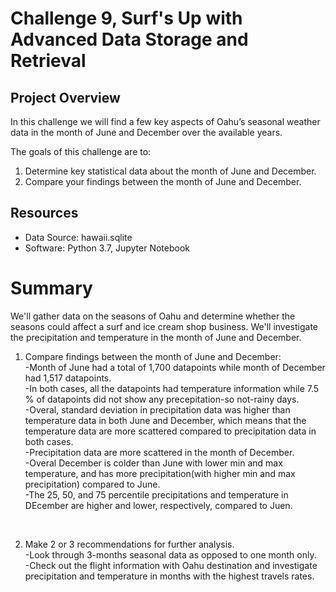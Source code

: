# Challenge 9, Surf's Up with Advanced Data Storage and Retrieval

## Project Overview
In this challenge we will find a few key aspects of Oahu’s seasonal weather data in the month of June and December over the available years.

The goals of this challenge are to:

1. Determine key statistical data about the month of June and December.
2. Compare your findings between the month of June and December.


## Resources
- Data Source: hawaii.sqlite
- Software: Python 3.7, Jupyter Notebook

# Summary
We'll gather data on the seasons of Oahu and determine whether the seasons could affect a surf and ice cream shop business. We'll investigate the precipitation and temperature in the month of June and December.

1. Compare findings between the month of June and December:</br>
-Month of June had a total of 1,700 datapoints while month of December had 1,517 datapoints.</br>
-In both cases, all the datapoints had temperature information while 7.5 % of datapoints did not show any precepitation-so not-rainy days.</br>
-Overal, standard deviation in precipitation data was higher than temperature data in both June and December, which means that the temperature data are more scattered compared to precipitation data in both cases.</br>
-Precipitation data are more scattered in the month of December.</br>
-Overal December is colder than June with lower min and max temperature, and has more precipitation(with higher min and max precipitation) compared to June.</br>
-The 25, 50, and 75 percentile precipitations and temperature in DEcember are higher and lower, respectively, compared to Juen.</br>
</br>

2. Make 2 or 3 recommendations for further analysis.</br>
-Look through 3-months seasonal data as opposed to one month only.</br>
-Check out the flight information with Oahu destination and investigate precipitation and temperature in months with the highest travels rates.
